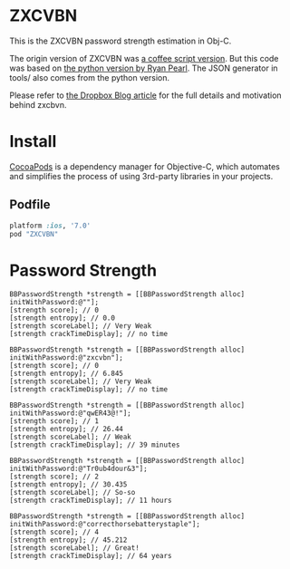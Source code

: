 ZXCVBN
======

This is the ZXCVBN password strength estimation in Obj-C.

The origin version of ZXCVBN was [a coffee script version](https://github.com/lowe/zxcvbn). But this code was based on [the python version by Ryan Pearl](https://github.com/rpearl/python-zxcvbn/). The JSON generator in tools/ also comes from the python version.

Please refer to [the Dropbox Blog article](http://tech.dropbox.com/?p=165) for the full details and motivation behind zxcbvn.


# Install

[CocoaPods](http://cocoapods.org) is a dependency manager for Objective-C, which automates and simplifies the process of using 3rd-party libraries in your projects.

## Podfile

```ruby
platform :ios, '7.0'
pod "ZXCVBN"
```

# Password Strength

```objc
BBPasswordStrength *strength = [[BBPasswordStrength alloc] initWithPassword:@""];
[strength score]; // 0
[strength entropy]; // 0.0
[strength scoreLabel]; // Very Weak
[strength crackTimeDisplay]; // no time

BBPasswordStrength *strength = [[BBPasswordStrength alloc] initWithPassword:@"zxcvbn"];
[strength score]; // 0
[strength entropy]; // 6.845
[strength scoreLabel]; // Very Weak
[strength crackTimeDisplay]; // no time

BBPasswordStrength *strength = [[BBPasswordStrength alloc] initWithPassword:@"qwER43@!"];
[strength score]; // 1
[strength entropy]; // 26.44
[strength scoreLabel]; // Weak
[strength crackTimeDisplay]; // 39 minutes

BBPasswordStrength *strength = [[BBPasswordStrength alloc] initWithPassword:@"Tr0ub4dour&3"];
[strength score]; // 2
[strength entropy]; // 30.435
[strength scoreLabel]; // So-so
[strength crackTimeDisplay]; // 11 hours

BBPasswordStrength *strength = [[BBPasswordStrength alloc] initWithPassword:@"correcthorsebatterystaple"];
[strength score]; // 4
[strength entropy]; // 45.212
[strength scoreLabel]; // Great!
[strength crackTimeDisplay]; // 64 years
```
